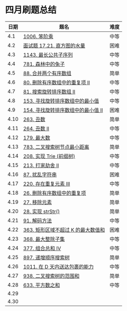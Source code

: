 # 四月刷题总结

| 日期 | 题名                                                         | 难度 |
| ---- | ------------------------------------------------------------ | ---- |
| 4.1  | [1006. 笨阶乘](https://leetcode-cn.com/problems/clumsy-factorial/) | 中等 |
| 4.2  | [面试题 17.21. 直方图的水量](https://leetcode-cn.com/problems/volume-of-histogram-lcci/) | 困难 |
| 4.3  | [1143. 最长公共子序列](https://leetcode-cn.com/problems/longest-common-subsequence/) | 中等 |
| 4.4  | [781. 森林中的兔子](https://leetcode-cn.com/problems/rabbits-in-forest/) | 中等 |
| 4.5  | [88. 合并两个有序数组](https://leetcode-cn.com/problems/merge-sorted-array/) | 简单 |
| 4.6  | [80. 删除有序数组中的重复项 II](https://leetcode-cn.com/problems/remove-duplicates-from-sorted-array-ii/) | 中等 |
| 4.7  | [81. 搜索旋转排序数组 II](https://leetcode-cn.com/problems/search-in-rotated-sorted-array-ii/) | 中等 |
| 4.8  | [153. 寻找旋转排序数组中的最小值](https://leetcode-cn.com/problems/find-minimum-in-rotated-sorted-array/) | 中等 |
| 4.9  | [154. 寻找旋转排序数组中的最小值 II](https://leetcode-cn.com/problems/find-minimum-in-rotated-sorted-array-ii/) | 困难 |
| 4.10 | [263. 丑数](https://leetcode-cn.com/problems/ugly-number/)   | 简单 |
| 4.11 | [264. 丑数 II](https://leetcode-cn.com/problems/ugly-number-ii/) | 中等 |
| 4.12 | [179. 最大数](https://leetcode-cn.com/problems/largest-number/) | 中等 |
| 4.13 | [783. 二叉搜索树节点最小距离](https://leetcode-cn.com/problems/minimum-distance-between-bst-nodes/) | 简单 |
| 4.14 | [208. 实现 Trie (前缀树)](https://leetcode-cn.com/problems/implement-trie-prefix-tree/) | 中等 |
| 4.15 | [213. 打家劫舍 II](https://leetcode-cn.com/problems/house-robber-ii/) | 中等 |
| 4.16 | [87. 扰乱字符串](https://leetcode-cn.com/problems/scramble-string/) | 困难 |
| 4.17 | [220. 存在重复元素 III](https://leetcode-cn.com/problems/contains-duplicate-iii/) | 中等 |
| 4.18 | [26. 删除有序数组中的重复项](https://leetcode-cn.com/problems/remove-duplicates-from-sorted-array/) | 简单 |
| 4.19 | [27. 移除元素](https://leetcode-cn.com/problems/remove-element/) | 简单 |
| 4.20 | [28. 实现 strStr()](https://leetcode-cn.com/problems/implement-strstr/) | 简单 |
| 4.21 | [91. 解码方法](https://leetcode-cn.com/problems/decode-ways/) | 中等 |
| 4.22 | [363. 矩形区域不超过 K 的最大数值和](https://leetcode-cn.com/problems/max-sum-of-rectangle-no-larger-than-k/) | 困难 |
| 4.23 | [368. 最大整除子集](https://leetcode-cn.com/problems/largest-divisible-subset/) | 中等 |
| 4.24 | [377. 组合总和 Ⅳ](https://leetcode-cn.com/problems/combination-sum-iv/) | 中等 |
| 4.25 | [897. 递增顺序搜索树](https://leetcode-cn.com/problems/increasing-order-search-tree/) | 简单 |
| 4.26 | [1011. 在 D 天内送达包裹的能力](https://leetcode-cn.com/problems/capacity-to-ship-packages-within-d-days/) | 中等 |
| 4.27 | [938. 二叉搜索树的范围和](https://leetcode-cn.com/problems/range-sum-of-bst/) | 简单 |
| 4.28 | [633. 平方数之和](https://leetcode-cn.com/problems/sum-of-square-numbers/) | 中等 |
| 4.29 |                                                              |      |
| 4.30 |                                                              |      |

